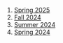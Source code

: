 1. [Spring 2025](spring-2025)
1. [Fall 2024](fall-2024)
1. [Summer 2024](summer-2024)
1. [Spring 2024](spring-2024)
